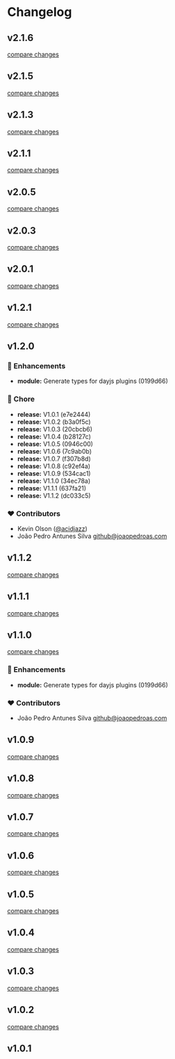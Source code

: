 # Changelog


## v2.1.6

[compare changes](https://github.com/fumeapp/dayjs/compare/v2.1.5...v2.1.6)

## v2.1.5

[compare changes](https://github.com/fumeapp/dayjs/compare/v2.1.4...v2.1.5)

## v2.1.3

[compare changes](https://github.com/fumeapp/dayjs/compare/v2.1.2...v2.1.3)

## v2.1.1

[compare changes](https://github.com/fumeapp/dayjs/compare/v2.1.0...v2.1.1)

## v2.0.5

[compare changes](https://github.com/fumeapp/dayjs/compare/v2.0.4...v2.0.5)

## v2.0.3

[compare changes](https://github.com/fumeapp/dayjs/compare/v2.0.2...v2.0.3)

## v2.0.1

[compare changes](https://github.com/fumeapp/dayjs/compare/v2.0.0...v2.0.1)

## v1.2.1

[compare changes](https://undefined/undefined/compare/v1.2.0...v1.2.1)

## v1.2.0


### 🚀 Enhancements

  - **module:** Generate types for dayjs plugins (0199d66)

### 🏡 Chore

  - **release:** V1.0.1 (e7e2444)
  - **release:** V1.0.2 (b3a0f5c)
  - **release:** V1.0.3 (20cbcb6)
  - **release:** V1.0.4 (b28127c)
  - **release:** V1.0.5 (0946c00)
  - **release:** V1.0.6 (7c9ab0b)
  - **release:** V1.0.7 (f307b8d)
  - **release:** V1.0.8 (c92ef4a)
  - **release:** V1.0.9 (534cac1)
  - **release:** V1.1.0 (34ec78a)
  - **release:** V1.1.1 (637fa21)
  - **release:** V1.1.2 (dc033c5)

### ❤️  Contributors

- Kevin Olson ([@acidjazz](http://github.com/acidjazz))
- João Pedro Antunes Silva <github@joaopedroas.com>

## v1.1.2

[compare changes](https://undefined/undefined/compare/v1.1.1...v1.1.2)

## v1.1.1

[compare changes](https://undefined/undefined/compare/v1.1.0...v1.1.1)

## v1.1.0

[compare changes](https://undefined/undefined/compare/v1.0.9...v1.1.0)


### 🚀 Enhancements

  - **module:** Generate types for dayjs plugins (0199d66)

### ❤️  Contributors

- João Pedro Antunes Silva <github@joaopedroas.com>

## v1.0.9

[compare changes](https://undefined/undefined/compare/v1.0.8...v1.0.9)

## v1.0.8

[compare changes](https://undefined/undefined/compare/v1.0.7...v1.0.8)

## v1.0.7

[compare changes](https://undefined/undefined/compare/v1.0.6...v1.0.7)

## v1.0.6

[compare changes](https://undefined/undefined/compare/v1.0.5...v1.0.6)

## v1.0.5

[compare changes](https://undefined/undefined/compare/v1.0.4...v1.0.5)

## v1.0.4

[compare changes](https://undefined/undefined/compare/v1.0.3...v1.0.4)

## v1.0.3

[compare changes](https://undefined/undefined/compare/v1.0.2...v1.0.3)

## v1.0.2

[compare changes](https://undefined/undefined/compare/v1.0.1...v1.0.2)

## v1.0.1

